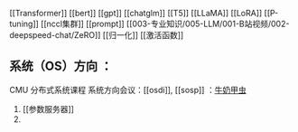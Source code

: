[[Transformer]]
[[bert]]
[[gpt]]
[[chatglm]]
[[T5]]
[[LLaMA]]
[[LoRA]]
[[P-tuning]]
[[nccl集群]]
[[prompt]]
[[003-专业知识/005-LLM/001-B站视频/002-deepspeed-chat/ZeRO]]
[[归一化]]
[[激活函数]]


## 系统（OS）方向 ：
CMU 分布式系统课程
系统方向会议：[[osdi]], [[sosp]] ：[牛奶甲虫](https://space.bilibili.com/13717480)
1.  [[参数服务器]]
2. 



